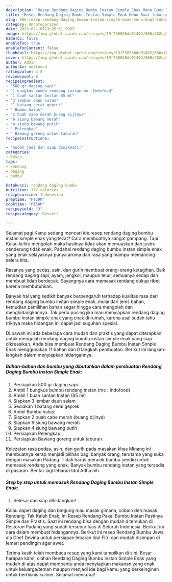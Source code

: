 ```yaml
---
description: "Resep Rendang Daging Bumbu Instan Simple Enak Menu Buat lebaran"
title: "Resep Rendang Daging Bumbu Instan Simple Enak Menu Buat lebaran"
slug: 986-resep-rendang-daging-bumbu-instan-simple-enak-menu-buat-lebaran
category: Uncategorized
date: 2023-02-10T13:25:51.906Z
image: https://img-global.cpcdn.com/recipes/19f758030dd01402/680x482cq70/rendang-daging-bumbu-instan-simple-enak-foto-resep-utama.jpg
hideToc: false
enableToc: true
enableTocContent: false
thumbnail: https://img-global.cpcdn.com/recipes/19f758030dd01402/680x482cq70/rendang-daging-bumbu-instan-simple-enak-foto-resep-utama.jpg
cover: https://img-global.cpcdn.com/recipes/19f758030dd01402/680x482cq70/rendang-daging-bumbu-instan-simple-enak-foto-resep-utama.jpg
author: Admin
authorAv: notfound
ratingvalue: 4.8
reviewcount: 8
recipeingredient:
- "500 gr daging sapi"
- "1 bungkus bumbu rendang instan me  Indofood"
- "1 buah santan Instan 65 ml"
- "3 lembar daun salam"
- "1 batang serai geprek"
- " Bumbu halus"
- "2 buah cabe merah buang bijinya"
- "6 siung bawang merah"
- "4 siung bawang putih"
- " Pelengkap"
- " Bawang goreng untuk taburan"
recipeinstructions:

- "Sudah jadi dan siap dinikmati!"
categories:
- Resep
tags:
- rendang
- daging
- bumbu

katakunci: rendang daging bumbu 
nutrition: 172 calories
recipecuisine: Indonesian
preptime: "PT29M"
cooktime: "PT58M"
recipeyield: "3"
recipecategory: Dessert

---
```



Selamat pagi Kamu sedang mencari ide resep rendang daging bumbu instan simple enak yang lezat? Cara membuatnya sangat gampang. Tapi Kalau keliru mengolah maka hasilnya tidak akan memuaskan dan justru cenderung tidak enak. Padahal rendang daging bumbu instan simple enak yang enak selayaknya punya aroma dan rasa yang mampu memancing selera kita.


Rasanya yang pedas, asin, dan gurih membuat orang-orang ketagihan. Baik rendang daging sapi, ayam, jengkol, maupun telur, semuanya sedap dan membuat lidah berdecak. Sayangnya cara memasak rendang cukup ribet karena membutuhkan.

Banyak hal yang sedikit banyak berpengaruh terhadap kualitas rasa dari rendang daging bumbu instan simple enak, mulai dari jenis bahan, kemudian pemilihan bahan segar hingga cara mengolah dan menghidangkannya. Tak perlu pusing jika mau menyiapkan rendang daging bumbu instan simple enak yang enak di rumah, karena asal sudah tahu triknya maka hidangan ini dapat jadi suguhan spesial.


Di bawah ini ada beberapa cara mudah dan praktis yang dapat diterapkan untuk mengolah rendang daging bumbu instan simple enak yang siap dikreasikan. Anda bisa membuat Rendang Daging Bumbu Instan Simple Enak menggunakan 11 bahan dan 0 langkah pembuatan. Berikut ini langkah-langkah dalam menyiapkan hidangannya.

<!--inarticleads1-->

##### Bahan-bahan dan bumbu yang dibutuhkan dalam pembuatan Rendang Daging Bumbu Instan Simple Enak:

1. Persiapkan 500 gr daging sapi
1. Ambil 1 bungkus bumbu rendang instan (me : Indofood)
1. Ambil 1 buah santan Instan (65 ml)
1. Siapkan 3 lembar daun salam
1. Sediakan 1 batang serai geprek
1. Ambil  Bumbu halus:
1. Siapkan 2 buah cabe merah (buang bijinya)
1. Siapkan 6 siung bawang merah
1. Siapkan 4 siung bawang putih
1. Persiapkan  Pelengkap:
1. Persiapkan  Bawang goreng untuk taburan


Kelezatan rasa pedas, asin, dan gurih pada masakan khas Minang ini membuatnya kerap menjadi pilihan bagi banyak orang, terutama yang suka dengan masakan Padang. Tidak harus meracik bumbu sendiri untuk memasak rendang yang enak. Banyak bumbu rendang instan yang tersedia di pasaran. Bentar lagi lebaran Idul Adha nih. 

<!--inarticleads2-->

##### Step by step untuk memasak Rendang Daging Bumbu Instan Simple Enak:


1. Selesai dan siap dihidangkan!

Kalau dapet daging dan bingung mau masak gimana, cobain deh masak Rendang. Tak Kalah Enak, Ini Resep Rendang Pakai Bumbu Instan Pastinya Simple dan Praktis. Saat ini rendang bisa dengan mudah ditemukan di Restoran Padang yang sudah tersebar luas di Seluruh Indonesia. Berikut ini cara dalam membuat hidangannya. Berikut ini resep Rendang Bumbu Jawa ala Chef Devina untuk persiapan lebaran Idul Fitri dan mudah disimpan di lemari pendingin agar awet. 

Terima kasih telah membaca resep yang kami tampilkan di sini. Besar harapan kami, olahan Rendang Daging Bumbu Instan Simple Enak yang mudah di atas dapat membantu anda menyiapkan makanan yang enak untuk keluarga/teman maupun menjadi ide bagi kamu yang berkeinginan untuk berbisnis kuliner. Selamat mencoba!

